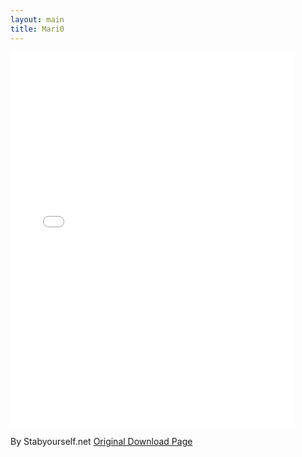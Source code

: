```yaml
---
layout: main
title: Mari0
---
```


<embed src="src/" width="90%" height="600vh" allowfullscreen/>

By Stabyourself.net
<a href="http://stabyourself.net/mari0/">Original Download Page</a>